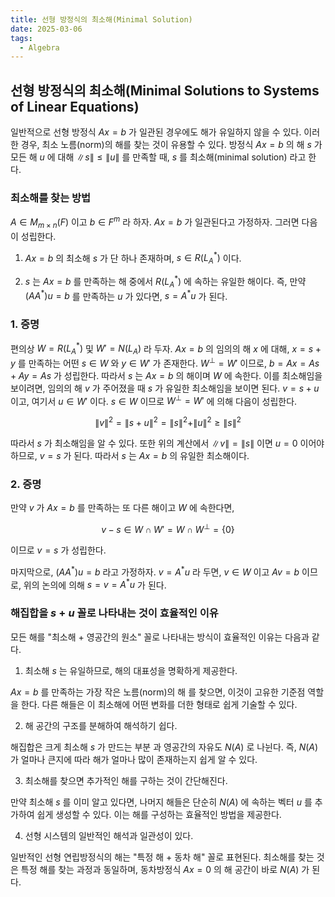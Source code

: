 ```yaml
---
title: 선형 방정식의 최소해(Minimal Solution)
date: 2025-03-06
tags:
  - Algebra
---
```

## 선형 방정식의 최소해(Minimal Solutions to Systems of Linear Equations)
일반적으로 선형 방정식 $Ax = b$ 가 일관된 경우에도 해가 유일하지 않을 수 있다. 이러한 경우, 최소 노름(norm)의 해를 찾는 것이 유용할 수 있다. 방정식 $Ax = b$ 의 해 $s$ 가 모든 해 $u$ 에 대해 $\|s\| \leq \|u\|$ 를 만족할 때, $s$ 를 최소해(minimal solution) 라고 한다. 

### 최소해를 찾는 방법

$A \in M_{m \times n}(F)$ 이고 $b \in F^m$ 라 하자. $Ax = b$ 가 일관된다고 가정하자. 그러면 다음이 성립한다.  

1. $Ax = b$ 의 최소해 $s$ 가 단 하나 존재하며, $s \in R(L_A^*)$ 이다.  

2. $s$ 는 $Ax = b$ 를 만족하는 해 중에서 $R(L_A^*)$ 에 속하는 유일한 해이다. 즉, 만약 $(AA^*)u = b$ 를 만족하는 $u$ 가 있다면, $s = A^* u$ 가 된다.  

### 1. 증명

편의상 $W = R(L_A^*)$ 및 $W' = N(L_A)$ 라 두자. $Ax = b$ 의 임의의 해 $x$ 에 대해, $x = s + y$ 를 만족하는 어떤 $s \in W$ 와 $y \in W'$ 가 존재한다. $W^\perp = W'$ 이므로, $b = Ax = As + Ay = As$ 가 성립한다. 따라서 $s$ 는 $Ax = b$ 의 해이며 $W$ 에 속한다. 이를 최소해임을 보이려면, 임의의 해 $v$ 가 주어졌을 때 $s$ 가 유일한 최소해임을 보이면 된다. $v = s + u$ 이고, 여기서 $u \in W'$ 이다. $s \in W$ 이므로 $W^\perp = W'$ 에 의해 다음이 성립한다.

$$
\|v\|^2 = \|s + u\|^2 = \|s\|^2 + \|u\|^2 \geq \|s\|^2
$$

따라서 $s$ 가 최소해임을 알 수 있다. 또한 위의 계산에서 $\|v\| = \|s\|$ 이면 $u = 0$ 이어야 하므로, $v = s$ 가 된다. 따라서 $s$ 는 $Ax = b$ 의 유일한 최소해이다.  

### 2. 증명

만약 $v$ 가 $Ax = b$ 를 만족하는 또 다른 해이고 $W$ 에 속한다면,

$$
v - s \in W \cap W' = W \cap W^\perp = \{0\}
$$

이므로 $v = s$ 가 성립한다.  

마지막으로, $(AA^*)u = b$ 라고 가정하자. $v = A^*u$ 라 두면, $v \in W$ 이고 $Av = b$ 이므로, 위의 논의에 의해 $s = v = A^* u$ 가 된다.

### 해집합을 $s + u$ 꼴로 나타내는 것이 효율적인 이유

모든 해를 "최소해 + 영공간의 원소" 꼴로 나타내는 방식이 효율적인 이유는 다음과 같다.

1. 최소해 $s$ 는 유일하므로, 해의 대표성을 명확하게 제공한다.

$Ax = b$ 를 만족하는 가장 작은 노름(norm)의 해 를 찾으면, 이것이 고유한 기준점 역할을 한다. 다른 해들은 이 최소해에 어떤 변화를 더한 형태로 쉽게 기술할 수 있다.

2. 해 공간의 구조를 분해하여 해석하기 쉽다.

해집합은 크게 최소해 $s$ 가 만드는 부분 과 영공간의 자유도 $N(A)$ 로 나뉜다. 즉, $N(A)$ 가 얼마나 큰지에 따라 해가 얼마나 많이 존재하는지 쉽게 알 수 있다.

3. 최소해를 찾으면 추가적인 해를 구하는 것이 간단해진다.

만약 최소해 $s$ 를 이미 알고 있다면, 나머지 해들은 단순히 $N(A)$ 에 속하는 벡터 $u$ 를 추가하여 쉽게 생성할 수 있다. 이는 해를 구성하는 효율적인 방법을 제공한다.

4. 선형 시스템의 일반적인 해석과 일관성이 있다.

일반적인 선형 연립방정식의 해는 "특정 해 + 동차 해" 꼴로 표현된다. 최소해를 찾는 것은 특정 해를 찾는 과정과 동일하며, 동차방정식 $Ax = 0$ 의 해 공간이 바로 $N(A)$ 가 된다.